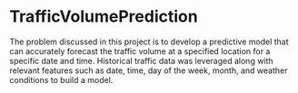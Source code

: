 # TrafficVolumePrediction
The problem discussed in this project is to develop a predictive model that can accurately forecast the traffic volume at a specified location for a specific date and time. Historical traffic data was leveraged along with relevant features such as date, time, day of the week, month, and weather conditions to build a model.
